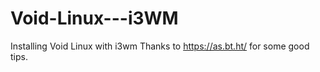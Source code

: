 # Void-Linux---i3WM
Installing Void Linux with i3wm
Thanks to https://as.bt.ht/ for some good tips.
